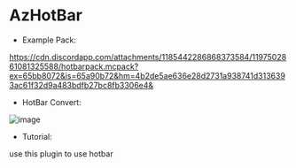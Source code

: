 # AzHotBar

- Example Pack: 

https://cdn.discordapp.com/attachments/1185442286868373584/1197502861081325588/hotbarpack.mcpack?ex=65bb8072&is=65a90b72&hm=4b2de5ae636e28d2731a938741d3136393ac61f32d9a483bdfb27bc8fb3306e4&

- HotBar Convert:

![image](https://github.com/AZPixel-Team/AzBarFix/assets/105216318/24b46aee-0313-42eb-9a4a-cd63605e1d62)

- Tutorial: 

use this plugin to use hotbar
